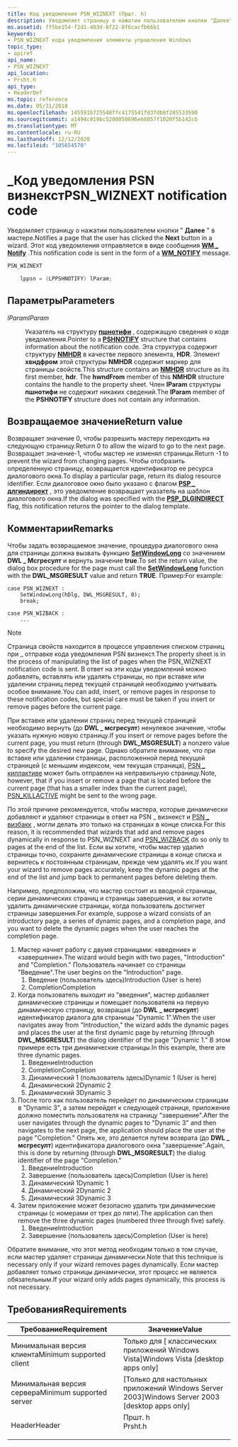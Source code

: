 ```yaml
---
title: Код уведомления PSN_WIZNEXT (Пршт. h)
description: Уведомляет страницу о нажатии пользователем кнопки "Далее" в мастере. Этот код уведомления отправляется в виде \_ сообщения WM notify.
ms.assetid: ff5be154-f2d1-403d-8f22-8f6cacfb66b1
keywords:
- PSN_WIZNEXT кода уведомления элементы управления Windows
topic_type:
- apiref
api_name:
- PSN_WIZNEXT
api_location:
- Prsht.h
api_type:
- HeaderDef
ms.topic: reference
ms.date: 05/31/2018
ms.openlocfilehash: 145591b725548ffc4175541fd37db8f285533590
ms.sourcegitcommit: a1494c819bc5200050696e66057f1020f5b142cb
ms.translationtype: MT
ms.contentlocale: ru-RU
ms.lasthandoff: 12/12/2020
ms.locfileid: "105654570"
---
```

# <a name="psn_wiznext-notification-code"></a><span data-ttu-id="328d0-105">\_Код уведомления PSN визнекст</span><span class="sxs-lookup"><span data-stu-id="328d0-105">PSN\_WIZNEXT notification code</span></span>

<span data-ttu-id="328d0-106">Уведомляет страницу о нажатии пользователем кнопки " **Далее** " в мастере.</span><span class="sxs-lookup"><span data-stu-id="328d0-106">Notifies a page that the user has clicked the **Next** button in a wizard.</span></span> <span data-ttu-id="328d0-107">Этот код уведомления отправляется в виде сообщения [**WM \_ Notify**](wm-notify.md) .</span><span class="sxs-lookup"><span data-stu-id="328d0-107">This notification code is sent in the form of a [**WM\_NOTIFY**](wm-notify.md) message.</span></span>


```C++
PSN_WIZNEXT 

    lppsn = (LPPSHNOTIFY) lParam; 
```



## <a name="parameters"></a><span data-ttu-id="328d0-108">Параметры</span><span class="sxs-lookup"><span data-stu-id="328d0-108">Parameters</span></span>

<dl> <dt>

<span data-ttu-id="328d0-109">*lParam*</span><span class="sxs-lookup"><span data-stu-id="328d0-109">*lParam*</span></span> 
</dt> <dd>

<span data-ttu-id="328d0-110">Указатель на структуру [**пшнотифи**](/windows/desktop/api/Prsht/ns-prsht-pshnotify) , содержащую сведения о коде уведомления.</span><span class="sxs-lookup"><span data-stu-id="328d0-110">Pointer to a [**PSHNOTIFY**](/windows/desktop/api/Prsht/ns-prsht-pshnotify) structure that contains information about the notification code.</span></span> <span data-ttu-id="328d0-111">Эта структура содержит структуру [**NMHDR**](/windows/desktop/api/richedit/ns-richedit-nmhdr) в качестве первого элемента, **HDR**. Элемент **хвндфром** этой структуры **NMHDR** содержит маркер для страницы свойств.</span><span class="sxs-lookup"><span data-stu-id="328d0-111">This structure contains an [**NMHDR**](/windows/desktop/api/richedit/ns-richedit-nmhdr) structure as its first member, **hdr**. The **hwndFrom** member of this **NMHDR** structure contains the handle to the property sheet.</span></span> <span data-ttu-id="328d0-112">Член **lParam** структуры **пшнотифи** не содержит никаких сведений.</span><span class="sxs-lookup"><span data-stu-id="328d0-112">The **lParam** member of the **PSHNOTIFY** structure does not contain any information.</span></span>

</dd> </dl>

## <a name="return-value"></a><span data-ttu-id="328d0-113">Возвращаемое значение</span><span class="sxs-lookup"><span data-stu-id="328d0-113">Return value</span></span>

<span data-ttu-id="328d0-114">Возвращает значение 0, чтобы разрешить мастеру переходить на следующую страницу.</span><span class="sxs-lookup"><span data-stu-id="328d0-114">Return 0 to allow the wizard to go to the next page.</span></span> <span data-ttu-id="328d0-115">Возвращает значение-1, чтобы мастер не изменял страницы.</span><span class="sxs-lookup"><span data-stu-id="328d0-115">Return -1 to prevent the wizard from changing pages.</span></span> <span data-ttu-id="328d0-116">Чтобы отобразить определенную страницу, возвращается идентификатор ее ресурса диалогового окна.</span><span class="sxs-lookup"><span data-stu-id="328d0-116">To display a particular page, return its dialog resource identifier.</span></span> <span data-ttu-id="328d0-117">Если диалоговое окно было указано с флагом [**PSP \_ длгиндирект**](/windows/desktop/api/Prsht/ns-prsht-propsheetpagea_v2) , это уведомление возвращает указатель на шаблон диалогового окна.</span><span class="sxs-lookup"><span data-stu-id="328d0-117">If the dialog was specified with the [**PSP\_DLGINDIRECT**](/windows/desktop/api/Prsht/ns-prsht-propsheetpagea_v2) flag, this notification returns the pointer to the dialog template.</span></span>

## <a name="remarks"></a><span data-ttu-id="328d0-118">Комментарии</span><span class="sxs-lookup"><span data-stu-id="328d0-118">Remarks</span></span>

<span data-ttu-id="328d0-119">Чтобы задать возвращаемое значение, процедура диалогового окна для страницы должна вызвать функцию [**SetWindowLong**](/windows/desktop/api/winuser/nf-winuser-setwindowlonga) со значением **DWL \_ Мсгресулт** и вернуть значение **true**.</span><span class="sxs-lookup"><span data-stu-id="328d0-119">To set the return value, the dialog box procedure for the page must call the [**SetWindowLong**](/windows/desktop/api/winuser/nf-winuser-setwindowlonga) function with the **DWL\_MSGRESULT** value and return **TRUE**.</span></span> <span data-ttu-id="328d0-120">Пример:</span><span class="sxs-lookup"><span data-stu-id="328d0-120">For example:</span></span>

``` syntax
case PSN_WIZNEXT :
    SetWindowLong(hDlg, DWL_MSGRESULT, 0);
    break;

case PSN_WIZBACK :
    ...
```

> [!Note]  
> <span data-ttu-id="328d0-121">Страница свойств находится в процессе управления списком страниц при \_ отправке кода уведомления PSN визнекст.</span><span class="sxs-lookup"><span data-stu-id="328d0-121">The property sheet is in the process of manipulating the list of pages when the PSN\_WIZNEXT notification code is sent.</span></span> <span data-ttu-id="328d0-122">В ответ на эти коды уведомлений можно добавлять, вставлять или удалять страницы, но при вставке или удалении страниц перед текущей страницей необходимо учитывать особое внимание.</span><span class="sxs-lookup"><span data-stu-id="328d0-122">You can add, insert, or remove pages in response to these notification codes, but special care must be taken if you insert or remove pages before the current page.</span></span>

 

<span data-ttu-id="328d0-123">При вставке или удалении страниц перед текущей страницей необходимо вернуть (до **DWL \_ мсгресулт**) ненулевое значение, чтобы указать нужную новую страницу.</span><span class="sxs-lookup"><span data-stu-id="328d0-123">If you insert or remove pages before the current page, you must return (through **DWL\_MSGRESULT**) a nonzero value to specify the desired new page.</span></span> <span data-ttu-id="328d0-124">Однако обратите внимание, что при вставке или удалении страницы, расположенной перед текущей страницей (с меньшим индексом, чем текущая страница), [PSN \_ киллактиве](psn-killactive.md) может быть отправлен на неправильную страницу.</span><span class="sxs-lookup"><span data-stu-id="328d0-124">Note, however, that if you insert or remove a page that is located before the current page (that has a smaller index than the current page), [PSN\_KILLACTIVE](psn-killactive.md) might be sent to the wrong page.</span></span>

<span data-ttu-id="328d0-125">По этой причине рекомендуется, чтобы мастера, которые динамически добавляют и удаляют страницы в ответ на PSN \_ визнекст и [PSN \_ визбакк](psn-wizback.md) , могли делать это только на страницах в конце списка.</span><span class="sxs-lookup"><span data-stu-id="328d0-125">For this reason, it is recommended that wizards that add and remove pages dynamically in response to PSN\_WIZNEXT and [PSN\_WIZBACK](psn-wizback.md) do so only to pages at the end of the list.</span></span> <span data-ttu-id="328d0-126">Если вы хотите, чтобы мастер удалил страницы точно, сохраните динамические страницы в конце списка и вернитесь к постоянным страницам, прежде чем удалять их.</span><span class="sxs-lookup"><span data-stu-id="328d0-126">If you want your wizard to remove pages accurately, keep the dynamic pages at the end of the list and jump back to permanent pages before deleting them.</span></span>

<span data-ttu-id="328d0-127">Например, предположим, что мастер состоит из вводной страницы, серии динамических страниц и страницы завершения, и вы хотите удалить динамические страницы, когда пользователь достигнет страницы завершения.</span><span class="sxs-lookup"><span data-stu-id="328d0-127">For example, suppose a wizard consists of an introductory page, a series of dynamic pages, and a completion page, and you want to delete the dynamic pages when the user reaches the completion page.</span></span>

1.  <span data-ttu-id="328d0-128">Мастер начнет работу с двумя страницами: «введение» и «завершение».</span><span class="sxs-lookup"><span data-stu-id="328d0-128">The wizard would begin with two pages, "Introduction" and "Completion."</span></span> <span data-ttu-id="328d0-129">Пользователь начинает со страницы "Введение".</span><span class="sxs-lookup"><span data-stu-id="328d0-129">The user begins on the "Introduction" page.</span></span>
    1.  <span data-ttu-id="328d0-130">Введение (пользователь здесь)</span><span class="sxs-lookup"><span data-stu-id="328d0-130">Introduction (User is here)</span></span>
    2.  <span data-ttu-id="328d0-131">Completion</span><span class="sxs-lookup"><span data-stu-id="328d0-131">Completion</span></span>
2.  <span data-ttu-id="328d0-132">Когда пользователь выходит из "введения", мастер добавляет динамические страницы и помещает пользователя на первую динамическую страницу, возвращая (до **DWL \_ мсгресулт**) идентификатор диалога для страницы "Dynamic 1".</span><span class="sxs-lookup"><span data-stu-id="328d0-132">When the user navigates away from "Introduction," the wizard adds the dynamic pages and places the user at the first dynamic page by returning (through **DWL\_MSGRESULT**) the dialog identifier of the page "Dynamic 1."</span></span> <span data-ttu-id="328d0-133">В этом примере есть три динамические страницы.</span><span class="sxs-lookup"><span data-stu-id="328d0-133">In this example, there are three dynamic pages.</span></span>
    1.  <span data-ttu-id="328d0-134">Введение</span><span class="sxs-lookup"><span data-stu-id="328d0-134">Introduction</span></span>
    2.  <span data-ttu-id="328d0-135">Completion</span><span class="sxs-lookup"><span data-stu-id="328d0-135">Completion</span></span>
    3.  <span data-ttu-id="328d0-136">Динамический 1 (пользователь здесь)</span><span class="sxs-lookup"><span data-stu-id="328d0-136">Dynamic 1 (User is here)</span></span>
    4.  <span data-ttu-id="328d0-137">Динамический 2</span><span class="sxs-lookup"><span data-stu-id="328d0-137">Dynamic 2</span></span>
    5.  <span data-ttu-id="328d0-138">Динамический 3</span><span class="sxs-lookup"><span data-stu-id="328d0-138">Dynamic 3</span></span>
3.  <span data-ttu-id="328d0-139">После того как пользователь перейдет по динамическим страницам в "Dynamic 3", а затем перейдет к следующей странице, приложение должно поместить пользователя на страницу "завершение".</span><span class="sxs-lookup"><span data-stu-id="328d0-139">After the user navigates through the dynamic pages to "Dynamic 3" and then navigates to the next page, the application should place the user at the page "Completion."</span></span> <span data-ttu-id="328d0-140">Опять же, это делается путем возврата (до **DWL \_ мсгресулт**) идентификатора диалогового окна "завершение".</span><span class="sxs-lookup"><span data-stu-id="328d0-140">Again, this is done by returning (through **DWL\_MSGRESULT**) the dialog identifier of the page "Completion."</span></span>
    1.  <span data-ttu-id="328d0-141">Введение</span><span class="sxs-lookup"><span data-stu-id="328d0-141">Introduction</span></span>
    2.  <span data-ttu-id="328d0-142">Завершение (пользователь здесь)</span><span class="sxs-lookup"><span data-stu-id="328d0-142">Completion (User is here)</span></span>
    3.  <span data-ttu-id="328d0-143">Динамический 1</span><span class="sxs-lookup"><span data-stu-id="328d0-143">Dynamic 1</span></span>
    4.  <span data-ttu-id="328d0-144">Динамический 2</span><span class="sxs-lookup"><span data-stu-id="328d0-144">Dynamic 2</span></span>
    5.  <span data-ttu-id="328d0-145">Динамический 3</span><span class="sxs-lookup"><span data-stu-id="328d0-145">Dynamic 3</span></span>
4.  <span data-ttu-id="328d0-146">Затем приложение может безопасно удалить три динамические страницы (с номерами от трех до пяти).</span><span class="sxs-lookup"><span data-stu-id="328d0-146">The application can then remove the three dynamic pages (numbered three through five) safely.</span></span>
    1.  <span data-ttu-id="328d0-147">Введение</span><span class="sxs-lookup"><span data-stu-id="328d0-147">Introduction</span></span>
    2.  <span data-ttu-id="328d0-148">Завершение (пользователь здесь)</span><span class="sxs-lookup"><span data-stu-id="328d0-148">Completion (User is here)</span></span>

<span data-ttu-id="328d0-149">Обратите внимание, что этот метод необходим только в том случае, если мастер удаляет страницы динамически.</span><span class="sxs-lookup"><span data-stu-id="328d0-149">Note that this technique is necessary only if your wizard removes pages dynamically.</span></span> <span data-ttu-id="328d0-150">Если мастер добавляет только страницы динамически, этот процесс не является обязательным.</span><span class="sxs-lookup"><span data-stu-id="328d0-150">If your wizard only adds pages dynamically, this process is not necessary.</span></span>

## <a name="requirements"></a><span data-ttu-id="328d0-151">Требования</span><span class="sxs-lookup"><span data-stu-id="328d0-151">Requirements</span></span>



| <span data-ttu-id="328d0-152">Требование</span><span class="sxs-lookup"><span data-stu-id="328d0-152">Requirement</span></span> | <span data-ttu-id="328d0-153">Значение</span><span class="sxs-lookup"><span data-stu-id="328d0-153">Value</span></span> |
|-------------------------------------|------------------------------------------------------------------------------------|
| <span data-ttu-id="328d0-154">Минимальная версия клиента</span><span class="sxs-lookup"><span data-stu-id="328d0-154">Minimum supported client</span></span><br/> | <span data-ttu-id="328d0-155">Только для \[ классических приложений Windows Vista\]</span><span class="sxs-lookup"><span data-stu-id="328d0-155">Windows Vista \[desktop apps only\]</span></span><br/>                                     |
| <span data-ttu-id="328d0-156">Минимальная версия сервера</span><span class="sxs-lookup"><span data-stu-id="328d0-156">Minimum supported server</span></span><br/> | <span data-ttu-id="328d0-157">\[Только для настольных приложений Windows Server 2003\]</span><span class="sxs-lookup"><span data-stu-id="328d0-157">Windows Server 2003 \[desktop apps only\]</span></span><br/>                               |
| <span data-ttu-id="328d0-158">Header</span><span class="sxs-lookup"><span data-stu-id="328d0-158">Header</span></span><br/>                   | <dl> <span data-ttu-id="328d0-159"><dt>Пршт. h</dt></span><span class="sxs-lookup"><span data-stu-id="328d0-159"><dt>Prsht.h</dt></span></span> </dl> |



 

